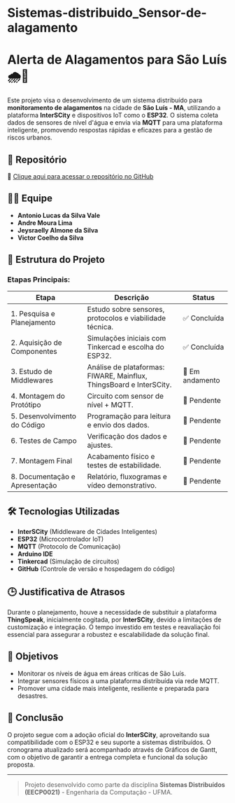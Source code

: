 # Sistemas-distribuido_Sensor-de-alagamento

# Alerta de Alagamentos para São Luís 🌧️📡

Este projeto visa o desenvolvimento de um sistema distribuído para **monitoramento de alagamentos** na cidade de **São Luís - MA**, utilizando a plataforma **InterSCity** e dispositivos IoT como o **ESP32**. O sistema coleta dados de sensores de nível d'água e envia via **MQTT** para uma plataforma inteligente, promovendo respostas rápidas e eficazes para a gestão de riscos urbanos.

## 📁 Repositório
🔗 [Clique aqui para acessar o repositório no GitHub](https://github.com/AndreMouraL/Sistemas-distribuido_Sensor-de-alagamento.git)

## 👨‍💻 Equipe
- **Antonio Lucas da Silva Vale**  
- **Andre Moura Lima**  
- **Jeysraelly Almone da Silva**  
- **Victor Coelho da Silva**

## 🧭 Estrutura do Projeto

### Etapas Principais:
| Etapa | Descrição | Status |
|-------|-----------|--------|
| 1. Pesquisa e Planejamento | Estudo sobre sensores, protocolos e viabilidade técnica. | ✅ Concluída |
| 2. Aquisição de Componentes | Simulações iniciais com Tinkercad e escolha do ESP32. | ✅ Concluída |
| 3. Estudo de Middlewares | Análise de plataformas: FIWARE, Mainflux, ThingsBoard e InterSCity. | 🔄 Em andamento |
| 4. Montagem do Protótipo | Circuito com sensor de nível + MQTT. | 🔲 Pendente |
| 5. Desenvolvimento do Código | Programação para leitura e envio dos dados. | 🔲 Pendente |
| 6. Testes de Campo | Verificação dos dados e ajustes. | 🔲 Pendente |
| 7. Montagem Final | Acabamento físico e testes de estabilidade. | 🔲 Pendente |
| 8. Documentação e Apresentação | Relatório, fluxogramas e vídeo demonstrativo. | 🔲 Pendente |

## 🛠️ Tecnologias Utilizadas
- **InterSCity** (Middleware de Cidades Inteligentes)
- **ESP32** (Microcontrolador IoT)
- **MQTT** (Protocolo de Comunicação)
- **Arduino IDE**
- **Tinkercad** (Simulação de circuitos)
- **GitHub** (Controle de versão e hospedagem do código)

## 🕒 Justificativa de Atrasos
Durante o planejamento, houve a necessidade de substituir a plataforma **ThingSpeak**, inicialmente cogitada, por **InterSCity**, devido a limitações de customização e integração. O tempo investido em testes e reavaliação foi essencial para assegurar a robustez e escalabilidade da solução final.

## 🎯 Objetivos
- Monitorar os níveis de água em áreas críticas de São Luís.
- Integrar sensores físicos a uma plataforma distribuída via rede MQTT.
- Promover uma cidade mais inteligente, resiliente e preparada para desastres.

## 📌 Conclusão
O projeto segue com a adoção oficial do **InterSCity**, aproveitando sua compatibilidade com o ESP32 e seu suporte a sistemas distribuídos. O cronograma atualizado será acompanhado através de Gráficos de Gantt, com o objetivo de garantir a entrega completa e funcional da solução proposta.

---

> Projeto desenvolvido como parte da disciplina **Sistemas Distribuídos (EECP0021)** - Engenharia da Computação - UFMA.
